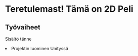 <h1>Teretulemast! Tämä on 2D Peli</h1>
<h2>Työvaiheet</h2>
<p>Sisältö tänne</p>
<li>Projektin luominen Unityssä</li>
